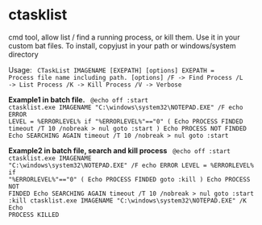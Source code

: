 # ctasklist
cmd tool, allow list / find a running process, or kill them.
Use it in your custom bat files.
To install, copyjust  in your path or windows/system directory

Usage: 
<code>
CTaskList IMAGENAME [EXEPATH] [options]
EXEPATH = Process file name including path.
[options]
/F -> Find Process
/L -> List Process
/K -> Kill Process
/V -> Verbose
</code>


**Example1 in batch file.**
<code>
@echo off
:start
ctasklist.exe IMAGENAME "C:\windows\system32\NOTEPAD.EXE" /F
echo ERROR LEVEL = %ERRORLEVEL%
if "%ERRORLEVEL%"=="0" (
Echo PROCESS FINDED
timeout /T 10 /nobreak > nul
goto :start
)
Echo PROCESS NOT FINDED
Echo SEARCHING AGAIN
timeout /T 10 /nobreak > nul
goto :start
</code>

**Example2 in batch file, search and kill process**
<code>
@echo off
:start
ctasklist.exe IMAGENAME "C:\windows\system32\NOTEPAD.EXE" /F
echo ERROR LEVEL = %ERRORLEVEL%
if "%ERRORLEVEL%"=="0" (
Echo PROCESS FINDED
goto :kill
)
Echo PROCESS NOT FINDED
Echo SEARCHING AGAIN
timeout /T 10 /nobreak > nul
goto :start
:kill
ctasklist.exe IMAGENAME "C:\windows\system32\NOTEPAD.EXE" /K
Echo PROCESS KILLED
</code>



